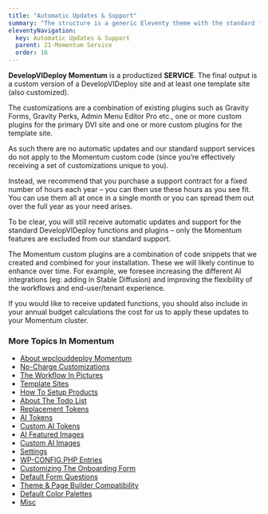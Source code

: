 ```yaml
---
title: "Automatic Updates & Support"
summary: "The structure is a generic Eleventy theme with the standard folder and file names."
eleventyNavigation:
  key: Automatic Updates & Support
  parent: 21-Momentum Service
  order: 16
---
```

**DevelopVIDeploy Momentum** is a productized **SERVICE**. The final output is a custom version of a DevelopVIDeploy site and at least one template site (also customized).

The customizations are a combination of existing plugins such as Gravity Forms, Gravity Perks, Admin Menu Editor Pro etc., one or more custom plugins for the primary DVI site and one or more custom plugins for the template site.

As such there are no automatic updates and our standard support services do not apply to the Momentum custom code (since you’re effectively receiving a set of customizations unique to you).

Instead, we recommend that you purchase a support contract for a fixed number of hours each year – you can then use these hours as you see fit. You can use them all at once in a single month or you can spread them out over the full year as your need arises.

To be clear, you will still receive automatic updates and support for the standard DevelopVIDeploy functions and plugins – only the Momentum features are excluded from our standard support.

The Momentum custom plugins are a combination of code snippets that we created and combined for your installation. These we will likely continue to enhance over time. For example, we foresee increasing the different AI integrations (eg: adding in Stable Diffusion) and improving the flexibility of the workflows and end-user/tenant experience.

If you would like to receive updated functions, you should also include in your annual budget calculations the cost for us to apply these updates to your Momentum cluster.

### More Topics In Momentum

*   [About wpclouddeploy Momentum](https://web.archive.org/web/20240420000310/https://wpclouddeploy.com/documentation/momentum/about-wpclouddeploy-momentum/)
*   [No-Charge Customizations](https://web.archive.org/web/20240420000310/https://wpclouddeploy.com/documentation/momentum/no-charge-customizations/)
*   [The Workflow In Pictures](https://web.archive.org/web/20240420000310/https://wpclouddeploy.com/documentation/momentum/the-workflow-in-pictures/)
*   [Template Sites](https://web.archive.org/web/20240420000310/https://wpclouddeploy.com/documentation/momentum/template-sites/)
*   [How To Setup Products](https://web.archive.org/web/20240420000310/https://wpclouddeploy.com/documentation/momentum/how-to-setup-products/)
*   [About The Todo List](https://web.archive.org/web/20240420000310/https://wpclouddeploy.com/documentation/momentum/about-the-todo-list/)
*   [Replacement Tokens](https://web.archive.org/web/20240420000310/https://wpclouddeploy.com/documentation/momentum/tokens/)
*   [AI Tokens](https://web.archive.org/web/20240420000310/https://wpclouddeploy.com/documentation/momentum/ai-tokens/)
*   [Custom AI Tokens](https://web.archive.org/web/20240420000310/https://wpclouddeploy.com/documentation/momentum/custom-ai-tokens/)
*   [AI Featured Images](https://web.archive.org/web/20240420000310/https://wpclouddeploy.com/documentation/momentum/ai-featured-images/)
*   [Custom AI Images](https://web.archive.org/web/20240420000310/https://wpclouddeploy.com/documentation/momentum/custom-ai-images/)
*   [Settings](https://web.archive.org/web/20240420000310/https://wpclouddeploy.com/documentation/momentum/settings/)
*   [WP-CONFIG.PHP Entries](https://web.archive.org/web/20240420000310/https://wpclouddeploy.com/documentation/momentum/wp-config-php-entries/)
*   [Customizing The Onboarding Form](https://web.archive.org/web/20240420000310/https://wpclouddeploy.com/documentation/momentum/customizing-the-onboarding-form/)
*   [Default Form Questions](https://web.archive.org/web/20240420000310/https://wpclouddeploy.com/documentation/momentum/default-form-questions/)
*   [Theme & Page Builder Compatibility](https://web.archive.org/web/20240420000310/https://wpclouddeploy.com/documentation/momentum/theme-page-builder-compatibility/)
*   [Default Color Palettes](https://web.archive.org/web/20240420000310/https://wpclouddeploy.com/documentation/momentum/default-color-palettes/)
*   [Misc](https://web.archive.org/web/20240420000310/https://wpclouddeploy.com/documentation/momentum/misc/)
